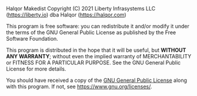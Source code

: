 Halqor Makedist
Copyright (C) 2021 Liberty Infrasystems LLC (https://liberty.io) dba Halqor (https://halqor.com)

This program is free software: you can redistribute it and/or modify
it under the terms of the GNU General Public License as published by
the Free Software Foundation.

This program is distributed in the hope that it will be useful,
but **WITHOUT ANY WARRANTY**; without even the implied warranty of
MERCHANTABILITY or FITNESS FOR A PARTICULAR PURPOSE.  See the
GNU General Public License for more details.

You should have received a copy of the [GNU General Public License](gpl-3.0.md)
along with this program.  If not, see <https://www.gnu.org/licenses/>.
